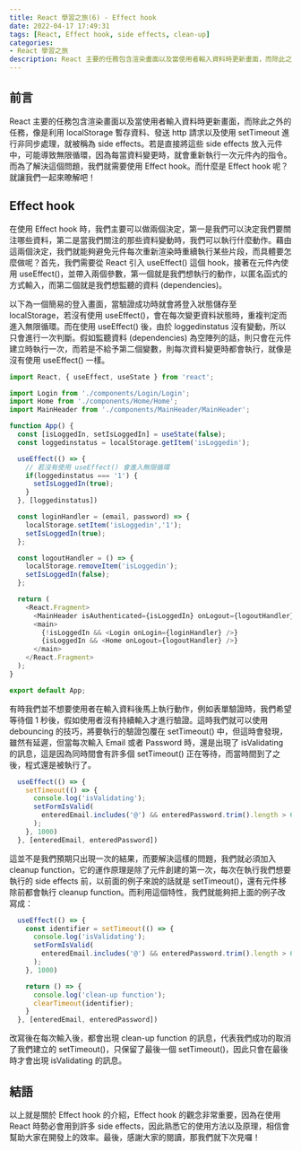 ```yaml
---
title: React 學習之旅(6) - Effect hook
date: 2022-04-17 17:49:31
tags: [React, Effect hook, side effects, clean-up]
categories:
- React 學習之旅
description: React 主要的任務包含渲染畫面以及當使用者輸入資料時更新畫面，而除此之外的任務，像是利用 localStorage 暫存資料、發送 http 請求以及使用 setTimeout 進行非同步處理，就被稱為 side effects。若是直接將這些 side effects 放入元件中，可能導致無限循環，因為每當資料變更時，就會重新執行一次元件內的指令。而為了解決這個問題，我們就需要使用 Effect hook。而什麼是 Effect hook 呢？就讓我們一起來暸解吧！
---
```

## 前言

React 主要的任務包含渲染畫面以及當使用者輸入資料時更新畫面，而除此之外的任務，像是利用 localStorage 暫存資料、發送 http 請求以及使用 setTimeout 進行非同步處理，就被稱為 side effects。若是直接將這些 side effects 放入元件中，可能導致無限循環，因為每當資料變更時，就會重新執行一次元件內的指令。而為了解決這個問題，我們就需要使用 Effect hook。而什麼是 Effect hook 呢？就讓我們一起來暸解吧！

## Effect hook

在使用 Effect hook 時，我們主要可以做兩個決定，第一是我們可以決定我們要關注哪些資料，第二是當我們關注的那些資料變動時，我們可以執行什麼動作。藉由這兩個決定，我們就能夠避免元件每次重新渲染時重續執行某些片段，而具體要怎麼做呢？首先，我們需要從 React 引入 useEffect() 這個 hook，接著在元件內使用 useEffect()，並帶入兩個參數，第一個就是我們想執行的動作，以匿名函式的方式輸入，而第二個就是我們想監聽的資料 (dependencies)。

以下為一個簡易的登入畫面，當驗證成功時就會將登入狀態儲存至 localStorage，若沒有使用 useEffect()，會在每次變更資料狀態時，重複判定而進入無限循環。而在使用 useEffect() 後，由於 loggedinstatus 沒有變動，所以只會進行一次判斷。假如監聽資料 (dependencies) 為空陣列的話，則只會在元件建立時執行一次，而若是不給予第二個變數，則每次資料變更時都會執行，就像是沒有使用 useEffect() 一樣。

```js
import React, { useEffect, useState } from 'react';

import Login from './components/Login/Login';
import Home from './components/Home/Home';
import MainHeader from './components/MainHeader/MainHeader';

function App() {
  const [isLoggedIn, setIsLoggedIn] = useState(false);
  const loggedinstatus = localStorage.getItem('isLoggedin');

  useEffect(() => {
    // 若沒有使用 useEffect() 會進入無限循環
    if(loggedinstatus === '1') {
      setIsLoggedIn(true);
    }
  }, [loggedinstatus])

  const loginHandler = (email, password) => {
    localStorage.setItem('isLoggedin','1');
    setIsLoggedIn(true);
  };

  const logoutHandler = () => {
    localStorage.removeItem('isLoggedin');
    setIsLoggedIn(false);
  };

  return (
    <React.Fragment>
      <MainHeader isAuthenticated={isLoggedIn} onLogout={logoutHandler} />
      <main>
        {!isLoggedIn && <Login onLogin={loginHandler} />}
        {isLoggedIn && <Home onLogout={logoutHandler} />}
      </main>
    </React.Fragment>
  );
}

export default App;
```

有時我們並不想要使用者在輸入資料後馬上執行動作，例如表單驗證時，我們希望等待個 1 秒後，假如使用者沒有持續輸入才進行驗證。這時我們就可以使用 debouncing 的技巧，將要執行的驗證包覆在 setTimeout() 中，但這時會發現，雖然有延遲，但當每次輸入 Email 或者 Password 時，還是出現了 isValidating 的訊息，這是因為同時間會有許多個 setTimeout() 正在等待，而當時間到了之後，程式還是被執行了。

```js
  useEffect(() => {
    setTimeout(() => {
      console.log('isValidating');
      setFormIsValid(
        enteredEmail.includes('@') && enteredPassword.trim().length > 6
      );
    }, 1000)
  }, [enteredEmail, enteredPassword])
```

這並不是我們預期只出現一次的結果，而要解決這樣的問題，我們就必須加入 cleanup function，它的運作原理是除了元件創建的第一次，每次在執行我們想要執行的 side effects 前，以前面的例子來說的話就是 setTimeout()，還有元件移除前都會執行 cleanup function。而利用這個特性，我們就能夠把上面的例子改寫成：

```js
  useEffect(() => {
    const identifier = setTimeout(() => {
      console.log('isValidating');
      setFormIsValid(
        enteredEmail.includes('@') && enteredPassword.trim().length > 6
      );
    }, 1000)

    return () => {
      console.log('clean-up function');
      clearTimeout(identifier);
    }
  }, [enteredEmail, enteredPassword])
```

改寫後在每次輸入後，都會出現 clean-up function 的訊息，代表我們成功的取消了我們建立的 setTimeout()，只保留了最後一個 setTimeout()，因此只會在最後時才會出現 isValidating 的訊息。

## 結語

以上就是關於 Effect hook 的介紹，Effect hook 的觀念非常重要，因為在使用 React 時勢必會用到許多 side effects，因此熟悉它的使用方法以及原理，相信會幫助大家在開發上的效率。最後，感謝大家的閱讀，那我們就下次見囉！

